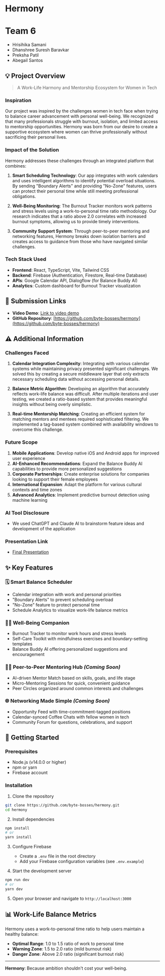 # Hermony

# Team 6
- Hrisihika Samani
- Dhanshree Suresh Baravkar
- Preksha Patil
- Abegail Santos

## 💡 Project Overview

> A Work-Life Harmony and Mentorship Ecosystem for Women in Tech

### Inspiration
Our project was inspired by the challenges women in tech face when trying to balance career advancement with personal well-being. We recognized that many professionals struggle with burnout, isolation, and limited access to mentorship opportunities. Hermony was born from our desire to create a supportive ecosystem where women can thrive professionally without sacrificing their personal lives.

### Impact of the Solution
Hermony addresses these challenges through an integrated platform that combines:

1. **Smart Scheduling Technology**: Our app integrates with work calendars and uses intelligent algorithms to identify potential overload situations. By sending "Boundary Alerts" and providing "No-Zone" features, users can protect their personal time while still meeting professional obligations.

2. **Well-Being Monitoring**: The Burnout Tracker monitors work patterns and stress levels using a work-to-personal time ratio methodology. Our research indicates that a ratio above 2.0 correlates with increased burnout symptoms, allowing us to provide timely interventions.

3. **Community Support System**: Through peer-to-peer mentoring and networking features, Hermony breaks down isolation barriers and creates access to guidance from those who have navigated similar challenges.

### Tech Stack Used
- **Frontend**: React, TypeScript, Vite, Tailwind CSS
- **Backend**: Firebase (Authentication, Firestore, Real-time Database)
- **APIs**: Google Calendar API, Dialogflow (for Balance Buddy AI)
- **Analytics**: Custom dashboard for Burnout Tracker visualization

## 📎 Submission Links

- **Video Demo**: [Link to video demo](https://example.com/demo)
- **GitHub Repository**: [https://github.com/byte-bosses/hermony](https://github.com/byte-bosses/hermony)

## ⚠ Additional Information

### Challenges Faced
1. **Calendar Integration Complexity**: Integrating with various calendar systems while maintaining privacy presented significant challenges. We solved this by creating a secure middleware layer that only extracts necessary scheduling data without accessing personal details.

2. **Balance Metric Algorithm**: Developing an algorithm that accurately reflects work-life balance was difficult. After multiple iterations and user testing, we created a ratio-based system that provides meaningful insights without being overly simplistic.

3. **Real-time Mentorship Matching**: Creating an efficient system for matching mentors and mentees required sophisticated filtering. We implemented a tag-based system combined with availability windows to overcome this challenge.

### Future Scope
1. **Mobile Applications**: Develop native iOS and Android apps for improved user experience
2. **AI-Enhanced Recommendations**: Expand the Balance Buddy AI capabilities to provide more personalized suggestions
3. **Corporate Partnerships**: Create enterprise solutions for companies looking to support their female employees
4. **International Expansion**: Adapt the platform for various cultural contexts and time zones
5. **Advanced Analytics**: Implement predictive burnout detection using machine learning

### AI Tool Disclosure
- We used ChatGPT and Claude AI to brainstorm feature  ideas and development of the application

### Presentation Link
- [Final Presentation](https://example.com/presentation)

## ✨ Key Features

### 🗓️ Smart Balance Scheduler
- Calendar integration with work and personal priorities
- "Boundary Alerts" to prevent scheduling overload
- "No-Zone" feature to protect personal time
- Schedule Analytics to visualize work-life balance metrics

### 🧘‍♀️ Well-Being Companion
- Burnout Tracker to monitor work hours and stress levels
- Self-Care Toolkit with mindfulness exercises and boundary-setting templates
- Balance Buddy AI offering personalized suggestions and encouragement

### 👯‍♀️ Peer-to-Peer Mentoring Hub *(Coming Soon)*
- AI-driven Mentor Match based on skills, goals, and life stage
- Micro-Mentoring Sessions for quick, convenient guidance
- Peer Circles organized around common interests and challenges

### 🌐 Networking Made Simple *(Coming Soon)*
- Opportunity Feed with time-commitment-tagged positions
- Calendar-synced Coffee Chats with fellow women in tech
- Community Forum for questions, celebrations, and support

## 🚀 Getting Started

### Prerequisites
- Node.js (v14.0.0 or higher)
- npm or yarn
- Firebase account

### Installation

1. Clone the repository
```bash
git clone https://github.com/byte-bosses/hermony.git
cd hermony
```

2. Install dependencies
```bash
npm install
# or
yarn install
```

3. Configure Firebase
   - Create a `.env` file in the root directory
   - Add your Firebase configuration variables (see `.env.example`)

4. Start the development server
```bash
npm run dev
# or
yarn dev
```

5. Open your browser and navigate to `http://localhost:3000`

## 📊 Work-Life Balance Metrics

Hermony uses a work-to-personal time ratio to help users maintain a healthy balance:
- **Optimal Range**: 1.0 to 1.5 ratio of work to personal time
- **Warning Zone**: 1.5 to 2.0 ratio (mild burnout risk)
- **Danger Zone**: Above 2.0 ratio (significant burnout risk)

---

**Hermony**: Because ambition shouldn't cost your well-being.
